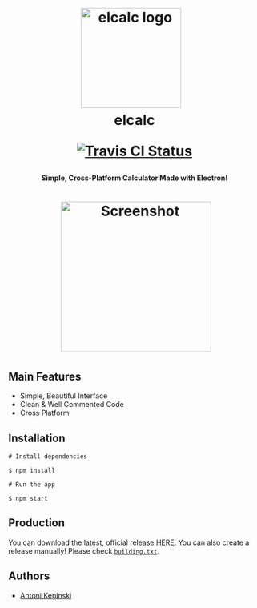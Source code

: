 <h1 align="center">
  <br>
  <a href="https://github.com/elcalc/elcalc"><img src="https://raw.githubusercontent.com/elcalc/elcalc/master/logo.png" alt="elcalc logo" width="200"></a>
  <br>
  elcalc
  <br>
  <p align="center"><a href="https://travis-ci.org/elcalc/elcalc"><img src="https://travis-ci.org/elcalc/elcalc.svg?branch=master" alt="Travis CI Status"></a>
  </p>
</h1>

<h4 align="center">Simple, Cross-Platform Calculator Made with Electron!</h4>
<h1 align="center">
  <a href="https://github.com/elcalc/elcalc"><img src="https://i.imgur.com/ffaaBoR.png" alt="Screenshot" width="300"></a>
</h1>

## Main Features

- Simple, Beautiful Interface
- Clean & Well Commented Code
- Cross Platform

## Installation

``` 
# Install dependencies

$ npm install

# Run the app

$ npm start
```
## Production

You can download the latest, official release [HERE](https://github.com/elcalc/elcalc/releases/latest). You can also create a release manually! Please check [`building.txt`](https://github.com/elcalc/elcalc/blob/master/building.txt).

## Authors

- [Antoni Kepinski](https://akepinski.me)
